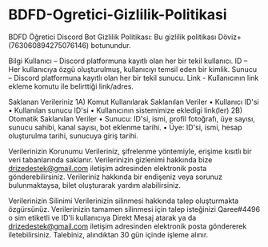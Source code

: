 # BDFD-Ogretici-Gizlilik-Politikasi
BDFD Öğretici Discord Bot Gizlilik Politikası: Bu gizlilik politikası Döviz+ (763060894275076146) botunundur.

Bilgi Kullanıcı – Discord platformuna kayıtlı olan her bir tekil kullanıcı. ID – Her kullanıcıya özgü oluşturulmuş, kullanıcıyı temsil eden bir kimlik. Sunucu – Discord platformuna kayıtlı olan her bir tekil sunucu. Link - Kullanıcının link ekleme komutu ile belirttiği link/adres.

Saklanan Verileriniz 1A) Komut Kullanılarak Saklanılan Veriler • Kullanıcı ID'si • Kullanılan sunucu ID'si • Kullanıcının sistemimize ekledigi link(ler) 2B) Otomatik Saklanılan Veriler • Sunucu: ID'si, ismi, profil fotoğrafı, üye sayısı, sunucu sahibi, kanal sayısı, bot eklenme tarihi. • Üye: ID'si, ismi, hesap oluşturulma tarihi, sunucuya giriş tarihi.

Verilerinizin Korunumu Verileriniz, şifrelenme yöntemiyle, erişime kısıtlı bir veri tabanlarında saklanır. Verilerinizin gizlenimi hakkında bize drizedestek@gmail.com iletişim adresinden elektronik posta gönderebilirsiniz. Verileriniz hakkında bir endişeniz veya sorunuz bulunmaktaysa, bilet oluşturarak yardım alabilirsiniz.

Verilerinizin Silinimi Verilerinizin silinmesi hakkında talep oluşturmakta özgürsünüz. Verilerinizin tamamen silinmesi için talep isteğinizi Qaree#4496 o sim etiketli ve ID'li kullanıcıya Direkt Mesaj atarak ya da drizedestek@gmail.com iletişim adresinden elektronik posta göndererek iletebilirsiniz. Talebiniz, alındıktan 30 gün içinde işleme alınır.
